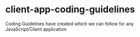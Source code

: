 # client-app-coding-guidelines
Coding Guidelines have created which we can follow for any JavaScript/Client application
